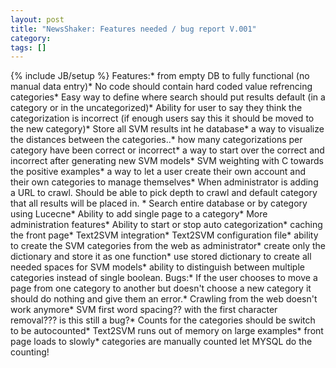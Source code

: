 ```yaml
---
layout: post
title: "NewsShaker: Features needed / bug report V.001"
category:
tags: []
---
```

{% include JB/setup %}
Features:* from empty DB to fully functional (no manual data entry)* No code should contain hard coded value refrencing categories* Easy way to define where search should put results default (in a category or in the uncategorized)* Ability for user to say they think the categorization is incorrect (if enough users say this it should be moved to the new category)*  Store all SVM results int he database* a way to visualize the distances between the categories..* how many categorizations per category have been correct or incorrect* a way to start over the correct and incorrect after generating new SVM models* SVM weighting with C towards the positive examples* a way to let a user create their own account and their own categories to manage themselves* When administrator is adding a URL to crawl. Should be able to pick depth to crawl and default category that all results will be placed in. * Search entire database or by category using Lucecne* Ability to add single page to a category* More administration features* Ability to start or stop auto categorization* caching the front page* Text2SVM integration* Text2SVM configuration file* ability to create the SVM categories from the web as administrator* create only the dictionary and store it as one function* use stored dictionary to create all needed spaces for SVM models* ability to distinguish between multiple categories instead of single boolean.    Bugs:* If the user chooses to move a page from one category to another but doesn't choose a new category it should do nothing and give them an error.* Crawling from the web doesn't work anymore* SVM first word spacing?? with the first character removal??? is this still a bug?* Counts for the categories should be switch to be autocounted* Text2SVM runs out of memory on large examples* front page loads to slowly* categories are manually counted let MYSQL do the counting!